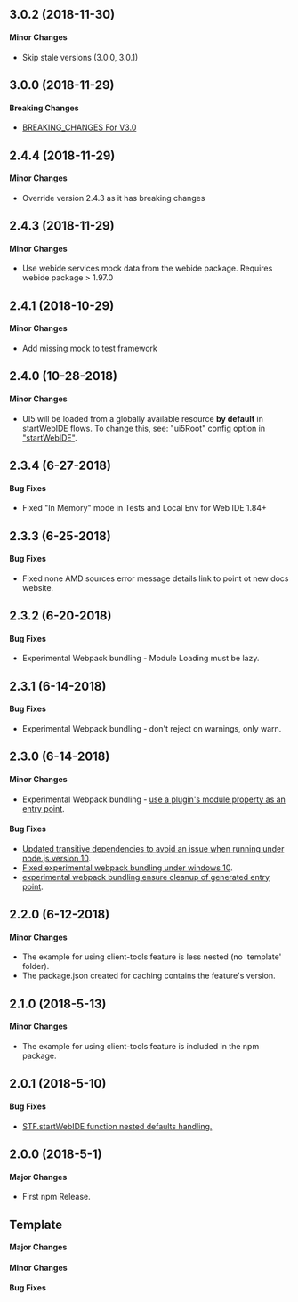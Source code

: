 ## 3.0.2 (2018-11-30)

#### Minor Changes

- Skip stale versions (3.0.0, 3.0.1)

## 3.0.0 (2018-11-29)

#### Breaking Changes

- [BREAKING_CHANGES For V3.0](https://github.com/SAP/webide-client-tools/blob/master/docs/changes/BREAKING_CHANGES.md#_3-0-0)

## 2.4.4 (2018-11-29)

#### Minor Changes

- Override version 2.4.3 as it has breaking changes

## 2.4.3 (2018-11-29)

#### Minor Changes

- Use webide services mock data from the webide package. Requires webide package > 1.97.0

## 2.4.1 (2018-10-29)

#### Minor Changes

- Add missing mock to test framework

## 2.4.0 (10-28-2018)

#### Minor Changes

- UI5 will be loaded from a globally available resource **by default**
  in startWebIDE flows. To change this, see: "ui5Root" config option in
  ["startWebIDE"](https://sap.github.io/webide-client-tools/web/html_docs/interfaces/_api_d_.stf_api.html#startwebide).

## 2.3.4 (6-27-2018)

#### Bug Fixes

- Fixed "In Memory" mode in Tests and Local Env for Web IDE 1.84+

## 2.3.3 (6-25-2018)

#### Bug Fixes

- Fixed none AMD sources error message details link to point ot new docs website.

## 2.3.2 (6-20-2018)

#### Bug Fixes

- Experimental Webpack bundling - Module Loading must be lazy.

## 2.3.1 (6-14-2018)

#### Bug Fixes

- Experimental Webpack bundling - don't reject on warnings, only warn.

## 2.3.0 (6-14-2018)

#### Minor Changes

- Experimental Webpack bundling - [use a plugin's module property as an entry point](https://github.com/SAP/webide-client-tools/pull/45).

#### Bug Fixes

- [Updated transitive dependencies to avoid an issue when running under node.js version 10](https://github.com/SAP/webide-client-tools/commit/c2e99e8a556a7054cde2fcb62ef4e06605f803ce).
- [Fixed experimental webpack bundling under windows 10](https://github.com/SAP/webide-client-tools/commit/233bfaf761cb0443daed697c6b0fd5ebb7891074).
- [experimental webpack bundling ensure cleanup of generated entry point](https://github.com/SAP/webide-client-tools/commit/dcf702af5195aa6504631df82206d530d56f3b65).

## 2.2.0 (6-12-2018)

#### Minor Changes

- The example for using client-tools feature is less nested (no 'template' folder).
- The package.json created for caching contains the feature's version.

## 2.1.0 (2018-5-13)

#### Minor Changes

- The example for using client-tools feature is included in the npm package.

## 2.0.1 (2018-5-10)

#### Bug Fixes

- [STF.startWebIDE function nested defaults handling.](https://github.com/SAP/webide-client-tools/issues/37)

## 2.0.0 (2018-5-1)

#### Major Changes

- First npm Release.

## Template

#### Major Changes

#### Minor Changes

#### Bug Fixes
